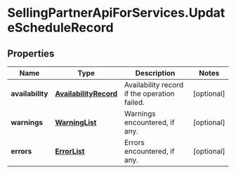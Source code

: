 # SellingPartnerApiForServices.UpdateScheduleRecord

## Properties
Name | Type | Description | Notes
------------ | ------------- | ------------- | -------------
**availability** | [**AvailabilityRecord**](AvailabilityRecord.md) | Availability record if the operation failed. | [optional] 
**warnings** | [**WarningList**](WarningList.md) | Warnings encountered, if any. | [optional] 
**errors** | [**ErrorList**](ErrorList.md) | Errors encountered, if any. | [optional] 


